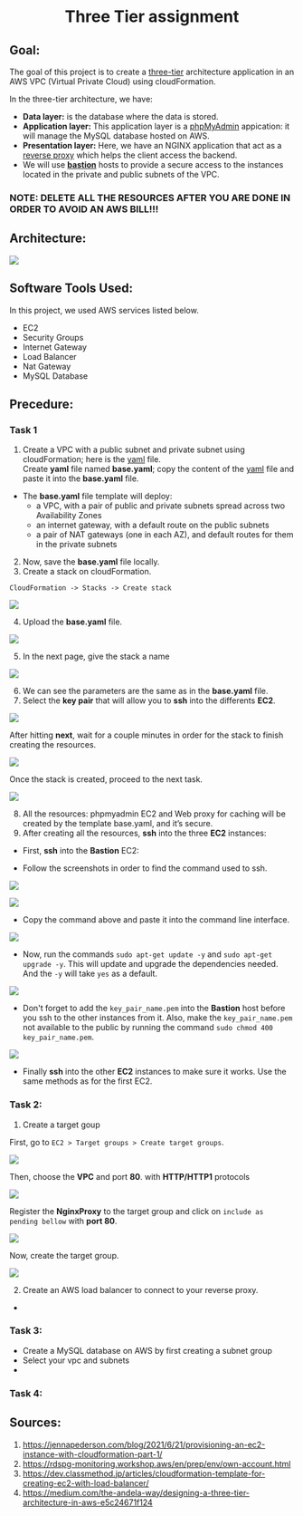 <h1 align=center>Three Tier assignment</h1>

## Goal:
The goal of this project is to create a [three-tier](https://docs.aws.amazon.com/whitepapers/latest/serverless-multi-tier-architectures-api-gateway-lambda/three-tier-architecture-overview.html) architecture application in an AWS VPC (Virtual Private Cloud) using cloudFormation. <br>

In the three-tier architecture, we have:
* **Data layer:** is the database where the data is stored.
* **Application layer:** This application layer is a [phpMyAdmin](https://www.phpmyadmin.net/) appication: it will manage the MySQL database hosted on AWS. 
* **Presentation layer:** Here, we have an NGINX application that act as a [reverse proxy](https://www.nginx.com/resources/glossary/reverse-proxy-server/) which helps the client access the backend.
* We will use **[bastion](https://aws.amazon.com/quickstart/architecture/linux-bastion/)** hosts to provide a secure access to the instances located in the private and public subnets of the VPC.

### NOTE: DELETE ALL THE RESOURCES AFTER YOU ARE DONE IN ORDER TO AVOID AN AWS BILL!!!

## Architecture:

![](images/tier3-0.PNG)

## Software Tools Used:
In this project, we used AWS services listed below.
* EC2
* Security Groups
* Internet Gateway
* Load Balancer
* Nat Gateway
* MySQL Database

## Precedure:

### Task 1

1. Create a VPC with a public subnet and private subnet using cloudFormation; here is the [yaml](https://docs.aws.amazon.com/codebuild/latest/userguide/cloudformation-vpc-template.html) file.<br>
Create **yaml** file named **base.yaml**; copy the content of the [yaml](https://docs.aws.amazon.com/codebuild/latest/userguide/cloudformation-vpc-template.html) file and paste it into the **base.yaml** file.<br>

  * The **base.yaml** file template will deploy:
    * a VPC, with a pair of public and private subnets spread across two Availability Zones 
    * an internet gateway, with a default route on the public subnets
    * a pair of NAT gateways (one in each AZ), and default routes for them in the private subnets
    
2. Now, save the **base.yaml** file locally.
3. Create a stack on cloudFormation.
```
CloudFormation -> Stacks -> Create stack
```
![](images/tier3-1.PNG)

4. Upload the **base.yaml** file.

![](images/tier3-2.PNG)

5. In the next page, give the stack a name

![](images/tier3-3.PNG)

6. We can see the parameters are the same as in the **base.yaml** file.
7. Select the **key pair** that will allow you to **ssh** into the differents **EC2**.

![](images/tier3-4.PNG)

  After hitting **next**, wait for a couple minutes in order for the stack to finish creating the resources.
  
![](images/tier3-5.PNG)

Once the stack is created, proceed to the next task.

![](images/tier3-6.PNG)

8. All the resources: phpmyadmin EC2 and Web proxy for caching will be created by the template base.yaml, and it’s secure.
9. After creating all the resources, **ssh** into the three **EC2** instances:
  * First, **ssh** into the **Bastion** EC2:
  
  * Follow the screenshots in order to find the command used to ssh.
  
   ![](images/tier3-7.PNG)
   
   ![](images/tier3-8.PNG)
   
   * Copy the command above and paste it into the command line interface.

   ![](images/tier3-9.PNG)
    
   * Now, run the commands ```sudo apt-get update -y``` and ```sudo apt-get upgrade -y```. This will update and upgrade the dependencies needed. And the ```-y``` will take ```yes``` as a default.
   
   ![](images/tier3-11.PNG)
   
   * Don't forget to add the ```key_pair_name.pem``` into the **Bastion** host before you ssh to the other instances from it. Also, make the ```key_pair_name.pem``` not available to the public by running the command ```sudo chmod 400 key_pair_name.pem```.
   
   ![](images/tier3-12.PNG)
   
   * Finally **ssh** into the other **EC2** instances to make sure it works. Use the same methods as for the first EC2.
   
### Task 2:

1. Create a target goup

First, go to ```EC2 > Target groups > Create target groups```.

![](images/tier3-13.PNG)

Then, choose the **VPC** and port **80**. with **HTTP/HTTP1** protocols

![](images/tier3-14.PNG)

Register the **NginxProxy** to the target group and click on ```include as pending bellow``` with **port 80**.

![](images/tier3-15.PNG)

Now, create the target group.

![](images/tier3-16.PNG)

2. Create an AWS load balancer to connect to your reverse proxy.
* 
### Task 3:

* Create a MySQL database on AWS by first creating a subnet group
* Select your vpc and subnets
* 
### Task 4:


## Sources:

1. https://jennapederson.com/blog/2021/6/21/provisioning-an-ec2-instance-with-cloudformation-part-1/
2. https://rdspg-monitoring.workshop.aws/en/prep/env/own-account.html
3. https://dev.classmethod.jp/articles/cloudformation-template-for-creating-ec2-with-load-balancer/
4. https://medium.com/the-andela-way/designing-a-three-tier-architecture-in-aws-e5c24671f124
